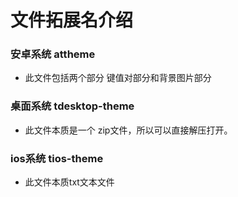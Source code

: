 # 文件拓展名介绍 
### 安卓系统 attheme
  - 此文件包括两个部分 键值对部分和背景图片部分

### 桌面系统 tdesktop-theme
  - 此文件本质是一个 zip文件，所以可以直接解压打开。

### ios系统 tios-theme
  - 此文件本质txt文本文件